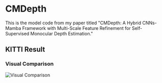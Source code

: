 # CMDepth
This is the model code from my paper titled "CMDepth: A Hybrid CNNs-Mamba Framework with Multi-Scale Feature Refinement for Self-Supervised Monocular Depth Estimation."

## KITTI Result
### Visual Comparison
![Visual Comparison](https://github.com/aqzhang218/CMDepth/blob/main/figure/Fig.png)
